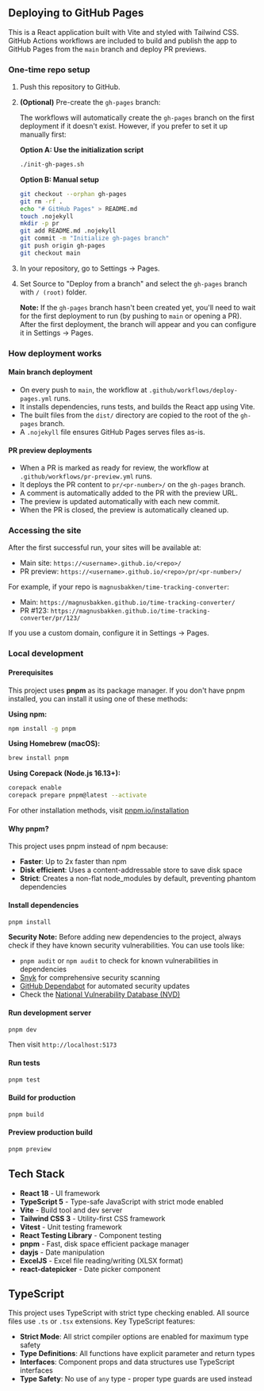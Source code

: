## Deploying to GitHub Pages

This is a React application built with Vite and styled with Tailwind CSS. GitHub Actions workflows are included to build and publish the app to GitHub Pages from the `main` branch and deploy PR previews.

### One-time repo setup

1. Push this repository to GitHub.

2. **(Optional)** Pre-create the `gh-pages` branch:

   The workflows will automatically create the `gh-pages` branch on the first deployment if it doesn't exist. However, if you prefer to set it up manually first:

   **Option A: Use the initialization script**

   ```bash
   ./init-gh-pages.sh
   ```

   **Option B: Manual setup**

   ```bash
   git checkout --orphan gh-pages
   git rm -rf .
   echo "# GitHub Pages" > README.md
   touch .nojekyll
   mkdir -p pr
   git add README.md .nojekyll
   git commit -m "Initialize gh-pages branch"
   git push origin gh-pages
   git checkout main
   ```

3. In your repository, go to Settings → Pages.

4. Set Source to "Deploy from a branch" and select the `gh-pages` branch with `/ (root)` folder.

   **Note:** If the `gh-pages` branch hasn't been created yet, you'll need to wait for the first deployment to run (by pushing to `main` or opening a PR). After the first deployment, the branch will appear and you can configure it in Settings → Pages.

### How deployment works

#### Main branch deployment

- On every push to `main`, the workflow at `.github/workflows/deploy-pages.yml` runs.
- It installs dependencies, runs tests, and builds the React app using Vite.
- The built files from the `dist/` directory are copied to the root of the `gh-pages` branch.
- A `.nojekyll` file ensures GitHub Pages serves files as-is.

#### PR preview deployments

- When a PR is marked as ready for review, the workflow at `.github/workflows/pr-preview.yml` runs.
- It deploys the PR content to `pr/<pr-number>/` on the `gh-pages` branch.
- A comment is automatically added to the PR with the preview URL.
- The preview is updated automatically with each new commit.
- When the PR is closed, the preview is automatically cleaned up.

### Accessing the site

After the first successful run, your sites will be available at:

- Main site: `https://<username>.github.io/<repo>/`
- PR preview: `https://<username>.github.io/<repo>/pr/<pr-number>/`

For example, if your repo is `magnusbakken/time-tracking-converter`:

- Main: `https://magnusbakken.github.io/time-tracking-converter/`
- PR #123: `https://magnusbakken.github.io/time-tracking-converter/pr/123/`

If you use a custom domain, configure it in Settings → Pages.

### Local development

#### Prerequisites

This project uses **pnpm** as its package manager. If you don't have pnpm installed, you can install it using one of these methods:

**Using npm:**

```bash
npm install -g pnpm
```

**Using Homebrew (macOS):**

```bash
brew install pnpm
```

**Using Corepack (Node.js 16.13+):**

```bash
corepack enable
corepack prepare pnpm@latest --activate
```

For other installation methods, visit [pnpm.io/installation](https://pnpm.io/installation)

#### Why pnpm?

This project uses pnpm instead of npm because:

- **Faster**: Up to 2x faster than npm
- **Disk efficient**: Uses a content-addressable store to save disk space
- **Strict**: Creates a non-flat node_modules by default, preventing phantom dependencies

#### Install dependencies

```bash
pnpm install
```

**Security Note:** Before adding new dependencies to the project, always check if they have known security vulnerabilities. You can use tools like:

- `pnpm audit` or `npm audit` to check for known vulnerabilities in dependencies
- [Snyk](https://snyk.io/) for comprehensive security scanning
- [GitHub Dependabot](https://github.com/dependabot) for automated security updates
- Check the [National Vulnerability Database (NVD)](https://nvd.nist.gov/)

#### Run development server

```bash
pnpm dev
```

Then visit `http://localhost:5173`

#### Run tests

```bash
pnpm test
```

#### Build for production

```bash
pnpm build
```

#### Preview production build

```bash
pnpm preview
```

## Tech Stack

- **React 18** - UI framework
- **TypeScript 5** - Type-safe JavaScript with strict mode enabled
- **Vite** - Build tool and dev server
- **Tailwind CSS 3** - Utility-first CSS framework
- **Vitest** - Unit testing framework
- **React Testing Library** - Component testing
- **pnpm** - Fast, disk space efficient package manager
- **dayjs** - Date manipulation
- **ExcelJS** - Excel file reading/writing (XLSX format)
- **react-datepicker** - Date picker component

## TypeScript

This project uses TypeScript with strict type checking enabled. All source files use `.ts` or `.tsx` extensions. Key TypeScript features:

- **Strict Mode**: All strict compiler options are enabled for maximum type safety
- **Type Definitions**: All functions have explicit parameter and return types
- **Interfaces**: Component props and data structures use TypeScript interfaces
- **Type Safety**: No use of `any` type - proper type guards are used instead
